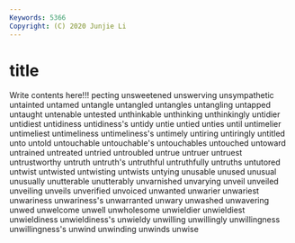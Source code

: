 ```yaml
---
Keywords: 5366
Copyright: (C) 2020 Junjie Li
---
```


# title

Write contents here!!!
pecting 
unsweetened 
unswerving 
unsympathetic 
untainted
untamed 
untangle 
untangled 
untangles 
untangling 
untapped 
untaught 
untenable 
untested 
unthinkable
unthinking 
unthinkingly 
untidier 
untidiest 
untidiness 
untidiness's 
untidy 
untie 
untied 
unties
until 
untimelier 
untimeliest 
untimeliness 
untimeliness's 
untimely 
untiring 
untiringly 
untitled 
unto
untold 
untouchable 
untouchable's 
untouchables 
untouched 
untoward 
untrained 
untreated 
untried 
untroubled
untrue 
untruer 
untruest 
untrustworthy 
untruth 
untruth's 
untruthful 
untruthfully 
untruths 
untutored
untwist 
untwisted 
untwisting 
untwists 
untying 
unusable 
unused 
unusual 
unusually 
unutterable
unutterably 
unvarnished 
unvarying 
unveil 
unveiled 
unveiling 
unveils 
unverified 
unvoiced 
unwanted
unwarier 
unwariest 
unwariness 
unwariness's 
unwarranted 
unwary 
unwashed 
unwavering 
unwed 
unwelcome
unwell 
unwholesome 
unwieldier 
unwieldiest 
unwieldiness 
unwieldiness's 
unwieldy 
unwilling 
unwillingly 
unwillingness
unwillingness's 
unwind 
unwinding 
unwinds 
unwise 
